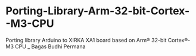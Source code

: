 # Porting-Library-Arm-32-bit-Cortex--M3-CPU
Porting library Arduino to XIRKA XA1 board based on Arm® 32-bit Cortex®-M3 CPU _ Bagas Budhi Permana
